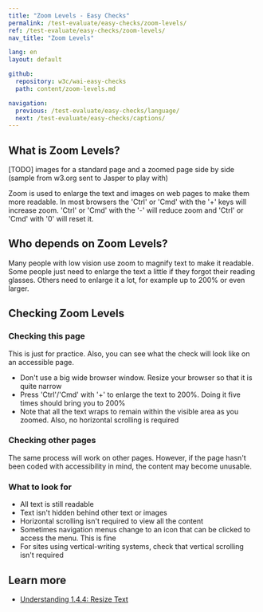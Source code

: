 ```yaml
---
title: "Zoom Levels - Easy Checks"
permalink: /test-evaluate/easy-checks/zoom-levels/
ref: /test-evaluate/easy-checks/zoom-levels/
nav_title: "Zoom Levels"

lang: en
layout: default

github:
  repository: w3c/wai-easy-checks
  path: content/zoom-levels.md

navigation:
  previous: /test-evaluate/easy-checks/language/
  next: /test-evaluate/easy-checks/captions/
---
```



## What is Zoom Levels?

[TODO] images for a standard page and a zoomed page side by side (sample from w3.org sent to Jasper to play with)

Zoom is used to enlarge the text and images on web pages to make them more readable. In most browsers the 'Ctrl' or 'Cmd' with the '+' keys will increase zoom. 'Ctrl' or 'Cmd' with the '-' will reduce zoom and 'Ctrl' or 'Cmd' with '0' will reset it.

## Who depends on Zoom Levels?

Many people with low vision use zoom to magnify text to make it readable. Some people just need to enlarge the text a little if they forgot their reading glasses. Others need to enlarge it a lot, for example up to 200% or even larger.

## Checking Zoom Levels

### Checking this page

This is just for practice. Also, you can see what the check will look like on an accessible page.

* Don't use a big wide browser window. Resize your browser so that it is quite narrow
* Press 'Ctrl'/'Cmd' with '+' to enlarge the text to 200%. Doing it five times should bring you to 200%
* Note that all the text wraps to remain within the visible area as you zoomed. Also, no horizontal scrolling is required

### Checking other pages 

The same process will work on other pages. However, if the page hasn't been coded with accessibility in mind, the content may become unusable.
   
### What to look for

* All text is still readable
* Text isn't hidden behind other text or images
* Horizontal scrolling isn't required to view all the content
* Sometimes navigation menus change to an icon that can be clicked to access the menu. This is fine
* For sites using vertical-writing systems, check that vertical scrolling isn't required

## Learn more
* [Understanding 1.4.4: Resize Text](https://www.w3.org/WAI/WCAG22/Understanding/resize-text.html)
